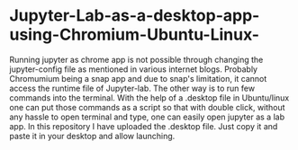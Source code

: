 # Jupyter-Lab-as-a-desktop-app-using-Chromium-Ubuntu-Linux-
Running jupyter as chrome app is not possible through changing the jupyter-config file as mentioned in various internet blogs. Probably Chromumium being a snap app and due to snap's limitation, it cannot access the runtime file of Jupyter-lab. The other way is to run few commands into the terminal. With the help of a .desktop file in Ubuntu/linux one can put those commands as a script so that with double click, without any hassle to open terminal and type, one can easily open jupyter as a lab app. In this repository I have uploaded the .desktop file. Just copy it and paste it in your desktop and allow launching.
